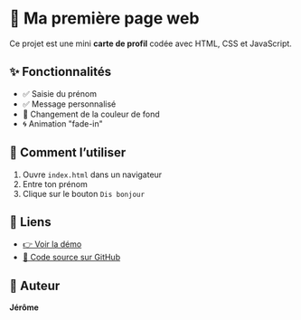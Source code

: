 # 🎨 Ma première page web

Ce projet est une mini **carte de profil** codée avec HTML, CSS et JavaScript.

## ✨ Fonctionnalités

- ✅ Saisie du prénom
- ✅ Message personnalisé
- 🎨 Changement de la couleur de fond
- 🌀 Animation "fade-in"

## 🚀 Comment l’utiliser

1. Ouvre `index.html` dans un navigateur
2. Entre ton prénom
3. Clique sur le bouton `Dis bonjour`

## 🔗 Liens

- [👉 Voir la démo](https://G-rhum974.github.io/ma-premiere-page)
- [📁 Code source sur GitHub](https://github.com/G-rhum974/ma-premiere-page)

## 👤 Auteur

**Jérôme**
